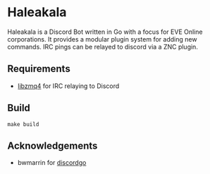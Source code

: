 # Haleakala

Haleakala is a Discord Bot written in Go with a focus for EVE Online corporations. It provides a modular plugin system for adding new commands. IRC pings can be relayed to discord via a ZNC plugin.

## Requirements

* [libzmq4](http://zeromq.org/intro:get-the-software) for IRC relaying to Discord

## Build

    make build

## Acknowledgements

* bwmarrin for [discordgo](https://github.com/bwmarrin/discordgo)
